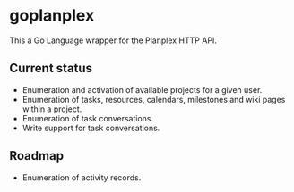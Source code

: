 # goplanplex

This a Go Language wrapper for the Planplex HTTP API.

## Current status

 * Enumeration and activation of available projects for a given user.
 * Enumeration of tasks, resources, calendars, milestones and wiki pages within a project.
 * Enumeration of task conversations.
 * Write support for task conversations.

## Roadmap

 * Enumeration of activity records.
